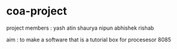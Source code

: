 # coa-project
project members :
yash 
atin 
shaurya
nipun 
abhishek
rishab

aim :
      to make a software that is a tutorial box for procesesor 8085
